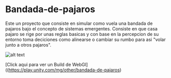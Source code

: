 # Bandada-de-pajaros
Este un proyecto que consiste en simular como vuela una bandada de pajaros bajo el concepto de sistemas emergentes. Consiste en que casa pajaro se rige por unas reglas basicas y con base en la percepcion de su entorno toma deciciones como alinearse o cambiar su rumbo para asi "volar junto a otros pajaros".


![alt text](https://play-static.unity.com/20201210/p/images/b2925acf-b2d3-41d0-943b-fffcc60367b7_Captura_de_pantalla_2020_12_10_083540.png)

[Click aqui para ver un Build de WebGl]((https://play.unity.com/mg/other/bandada-de-pajaros)
